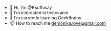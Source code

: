 - 👋 Hi, I’m @Ksuffosay
- 👀 I’m interested in testovanie
- 🌱 I’m currently learning GeekBrains
- 📫 How to reach me demonika.love@gmail.com

<!---
Ksuffosay/Ksuffosay is a ✨ special ✨ repository because its `README.md` (this file) appears on your GitHub profile.
You can click the Preview link to take a look at your changes.
--->
